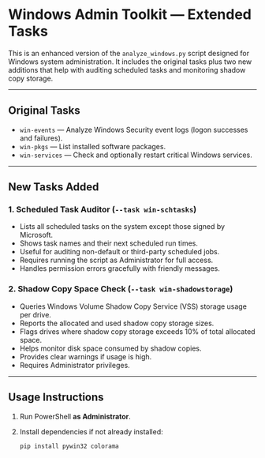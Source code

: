 # Windows Admin Toolkit — Extended Tasks

This is an enhanced version of the `analyze_windows.py` script designed for Windows system administration. It includes the original tasks plus two new additions that help with auditing scheduled tasks and monitoring shadow copy storage.

---

## Original Tasks

- `win-events` — Analyze Windows Security event logs (logon successes and failures).
- `win-pkgs` — List installed software packages.
- `win-services` — Check and optionally restart critical Windows services.

---

## New Tasks Added

### 1. Scheduled Task Auditor (`--task win-schtasks`)

- Lists all scheduled tasks on the system except those signed by Microsoft.
- Shows task names and their next scheduled run times.
- Useful for auditing non-default or third-party scheduled jobs.
- Requires running the script as Administrator for full access.
- Handles permission errors gracefully with friendly messages.

### 2. Shadow Copy Space Check (`--task win-shadowstorage`)

- Queries Windows Volume Shadow Copy Service (VSS) storage usage per drive.
- Reports the allocated and used shadow copy storage sizes.
- Flags drives where shadow copy storage exceeds 10% of total allocated space.
- Helps monitor disk space consumed by shadow copies.
- Provides clear warnings if usage is high.
- Requires Administrator privileges.

---

## Usage Instructions

1. Run PowerShell **as Administrator**.
2. Install dependencies if not already installed:

   ```powershell
   pip install pywin32 colorama
